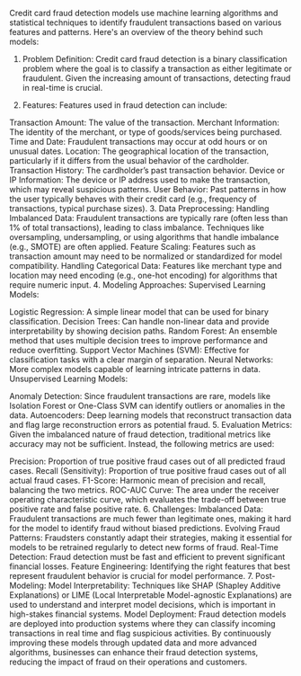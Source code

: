 Credit card fraud detection models use machine learning algorithms and statistical techniques to identify fraudulent transactions based on various features and patterns. Here's an overview of the theory behind such models:

1. Problem Definition:
Credit card fraud detection is a binary classification problem where the goal is to classify a transaction as either legitimate or fraudulent. Given the increasing amount of transactions, detecting fraud in real-time is crucial.

2. Features:
Features used in fraud detection can include:

Transaction Amount: The value of the transaction.
Merchant Information: The identity of the merchant, or type of goods/services being purchased.
Time and Date: Fraudulent transactions may occur at odd hours or on unusual dates.
Location: The geographical location of the transaction, particularly if it differs from the usual behavior of the cardholder.
Transaction History: The cardholder’s past transaction behavior.
Device or IP Information: The device or IP address used to make the transaction, which may reveal suspicious patterns.
User Behavior: Past patterns in how the user typically behaves with their credit card (e.g., frequency of transactions, typical purchase sizes).
3. Data Preprocessing:
Handling Imbalanced Data: Fraudulent transactions are typically rare (often less than 1% of total transactions), leading to class imbalance. Techniques like oversampling, undersampling, or using algorithms that handle imbalance (e.g., SMOTE) are often applied.
Feature Scaling: Features such as transaction amount may need to be normalized or standardized for model compatibility.
Handling Categorical Data: Features like merchant type and location may need encoding (e.g., one-hot encoding) for algorithms that require numeric input.
4. Modeling Approaches:
Supervised Learning Models:

Logistic Regression: A simple linear model that can be used for binary classification.
Decision Trees: Can handle non-linear data and provide interpretability by showing decision paths.
Random Forest: An ensemble method that uses multiple decision trees to improve performance and reduce overfitting.
Support Vector Machines (SVM): Effective for classification tasks with a clear margin of separation.
Neural Networks: More complex models capable of learning intricate patterns in data.
Unsupervised Learning Models:

Anomaly Detection: Since fraudulent transactions are rare, models like Isolation Forest or One-Class SVM can identify outliers or anomalies in the data.
Autoencoders: Deep learning models that reconstruct transaction data and flag large reconstruction errors as potential fraud.
5. Evaluation Metrics:
Given the imbalanced nature of fraud detection, traditional metrics like accuracy may not be sufficient. Instead, the following metrics are used:

Precision: Proportion of true positive fraud cases out of all predicted fraud cases.
Recall (Sensitivity): Proportion of true positive fraud cases out of all actual fraud cases.
F1-Score: Harmonic mean of precision and recall, balancing the two metrics.
ROC-AUC Curve: The area under the receiver operating characteristic curve, which evaluates the trade-off between true positive rate and false positive rate.
6. Challenges:
Imbalanced Data: Fraudulent transactions are much fewer than legitimate ones, making it hard for the model to identify fraud without biased predictions.
Evolving Fraud Patterns: Fraudsters constantly adapt their strategies, making it essential for models to be retrained regularly to detect new forms of fraud.
Real-Time Detection: Fraud detection must be fast and efficient to prevent significant financial losses.
Feature Engineering: Identifying the right features that best represent fraudulent behavior is crucial for model performance.
7. Post-Modeling:
Model Interpretability: Techniques like SHAP (Shapley Additive Explanations) or LIME (Local Interpretable Model-agnostic Explanations) are used to understand and interpret model decisions, which is important in high-stakes financial systems.
Model Deployment: Fraud detection models are deployed into production systems where they can classify incoming transactions in real time and flag suspicious activities.
By continuously improving these models through updated data and more advanced algorithms, businesses can enhance their fraud detection systems, reducing the impact of fraud on their operations and customers.
